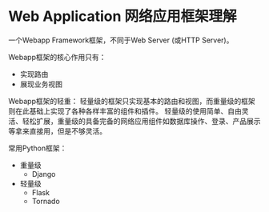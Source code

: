 # Web Application 网络应用框架理解

一个Webapp Framework框架，不同于Web Server (或HTTP Server)。

Webapp框架的核心作用只有：
- 实现路由
- 展现业务视图

Webapp框架的轻重：
轻量级的框架只实现基本的路由和视图，而重量级的框架则在此基础上实现了各种各样丰富的组件和插件。
轻量级的使用简单、自由灵活、轻松扩展，重量级的具备完备的网络应用组件如数据库操作、登录、产品展示等拿来直接用，但是不够灵活。

常用Python框架：
- 重量级
    - Django
- 轻量级
    - Flask
    - Tornado

